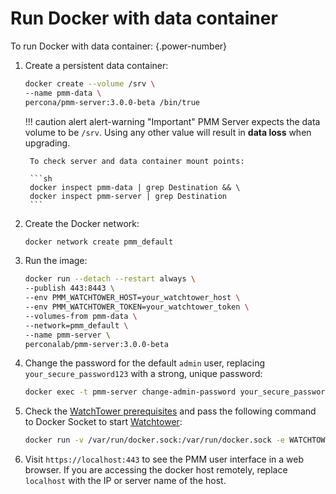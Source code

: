 
# Run Docker with data container

To run Docker with data container:
{.power-number}

1. Create a persistent data container:

    ```sh
    docker create --volume /srv \
    --name pmm-data \
    percona/pmm-server:3.0.0-beta /bin/true
    ```

    !!! caution alert alert-warning "Important"
        PMM Server expects the data volume to be `/srv`. Using any other value will result in **data loss** when upgrading.

        To check server and data container mount points:

        ```sh
        docker inspect pmm-data | grep Destination && \
        docker inspect pmm-server | grep Destination
        ```

2. Create the Docker network:

    ```sh
    docker network create pmm_default
    ```

3. Run the image:

    ```sh
    docker run --detach --restart always \
    --publish 443:8443 \
    --env PMM_WATCHTOWER_HOST=your_watchtower_host \
    --env PMM_WATCHTOWER_TOKEN=your_watchtower_token \
    --volumes-from pmm-data \
    --network=pmm_default \
    --name pmm-server \
    perconalab/pmm-server:3.0.0-beta
    ```

4. Change the password for the default `admin` user, replacing `your_secure_password123` with a strong, unique password:

    ```sh
    docker exec -t pmm-server change-admin-password your_secure_password123
    ```

5. Check the [WatchTower prerequisites](../docker/index.md|#prerequisites) and pass the following command to Docker Socket to start [Watchtower](https://containrrr.dev/watchtower/):

    ```sh
    docker run -v /var/run/docker.sock:/var/run/docker.sock -e WATCHTOWER_HTTP_API_UPDATE=1 -e WATCHTOWER_HTTP_API_TOKEN=your_watchtower_token --hostname=your_watchtower_host --network=pmm_default docker.io/perconalab/watchtower
    ```

6. Visit `https://localhost:443` to see the PMM user interface in a web browser. If you are accessing the docker host remotely, replace `localhost` with the IP or server name of the host.
